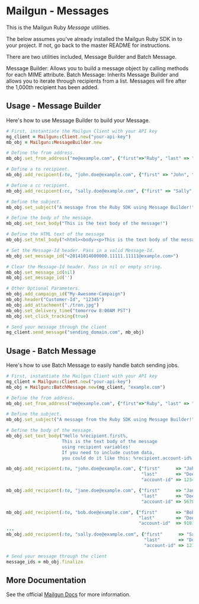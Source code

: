 Mailgun - Messages
====================

This is the Mailgun Ruby *Message* utilities.

The below assumes you've already installed the Mailgun Ruby SDK in to your
project. If not, go back to the master README for instructions.

There are two utilities included, Message Builder and Batch Message.

Message Builder: Allows you to build a message object by calling methods for
each MIME attribute.
Batch Message: Inherits Message Builder and allows you to iterate through
recipients from a list. Messages will fire after the 1,000th recipient has been
added.

Usage - Message Builder
-----------------------
Here's how to use Message Builder to build your Message.

```ruby
# First, instantiate the Mailgun Client with your API key
mg_client = Mailgun::Client.new("your-api-key")
mb_obj = Mailgun::MessageBuilder.new

# Define the from address.
mb_obj.set_from_address("me@example.com", {"first"=>"Ruby", "last" => "SDK"})

# Define a to recipient.
mb_obj.add_recipient(:to, "john.doe@example.com", {"first" => "John", "last" => "Doe"})

# Define a cc recipient.
mb_obj.add_recipient(:cc, "sally.doe@example.com", {"first" => "Sally", "last" => "Doe"})

# Define the subject.
mb_obj.set_subject("A message from the Ruby SDK using Message Builder!")

# Define the body of the message.
mb_obj.set_text_body("This is the text body of the message!")

# Define the HTML text of the message
mb_obj.set_html_body("<html><body><p>This is the text body of the message</p></body></html>")

# Set the Message-Id header. Pass in a valid Message-Id.
mb_obj.set_message_id("<20141014000000.11111.11111@example.com>")

# Clear the Message-Id header. Pass in nil or empty string.
mb_obj.set_message_id(nil)
mb_obj.set_message_id('')

# Other Optional Parameters.
mb_obj.add_campaign_id("My-Awesome-Campaign")
mb_obj.header("Customer-Id", "12345")
mb_obj.add_attachment("./tron.jpg")
mb_obj.set_delivery_time("tomorrow 8:00AM PST")
mb_obj.set_click_tracking(true)

# Send your message through the client
mg_client.send_message("sending_domain.com", mb_obj)
```

Usage - Batch Message
---------------------
Here's how to use Batch Message to easily handle batch sending jobs.

```ruby
# First, instantiate the Mailgun Client with your API key
mg_client = Mailgun::Client.new("your-api-key")
mb_obj = Mailgun::BatchMessage.new(mg_client, "example.com")

# Define the from address.
mb_obj.set_from_address("me@example.com", {"first"=>"Ruby", "last" => "SDK"})

# Define the subject.
mb_obj.set_subject("A message from the Ruby SDK using Message Builder!")

# Define the body of the message.
mb_obj.set_text_body("Hello %recipient.first%,
                     This is the text body of the message
                     using recipient variables!
                     If you need to include custom data,
                     you could do it like this: %recipient.account-id%.")

mb_obj.add_recipient(:to, "john.doe@example.com", {"first"      => "John",
                                                   "last"       => "Doe",
                                                   "account-id" => 1234})

mb_obj.add_recipient(:to, "jane.doe@example.com", {"first"      => "Jane",
                                                   "last"       => "Doe",
                                                   "account-id" => 5678})

mb_obj.add_recipient(:to, "bob.doe@example.com", {"first"       => "Bob",
                                                  "last"        => "Doe",
                                                  "account-id"  => 91011})
...
mb_obj.add_recipient(:to, "sally.doe@example.com", {"first"      => "Sally",
                                                    "last"       => "Doe",
                                                    "account-id" => 121314})

# Send your message through the client
message_ids = mb_obj.finalize
```

More Documentation
------------------
See the official [Mailgun Docs](https://documentation.mailgun.com/en/latest/api-sending.html)
for more information.
